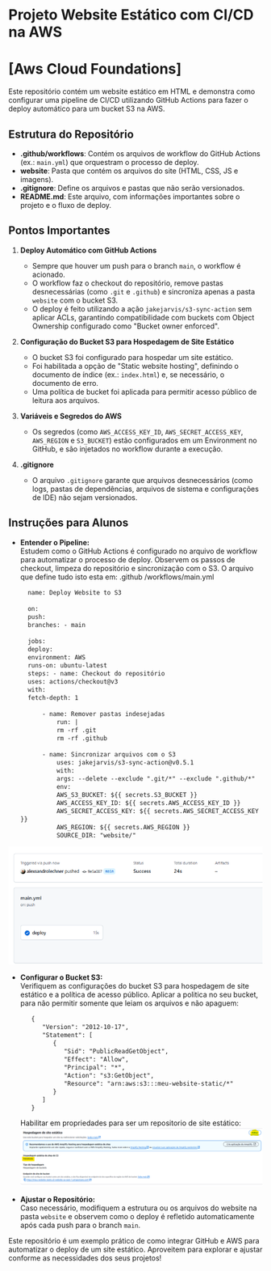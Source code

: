 # Projeto Website Estático com CI/CD na AWS

# [Aws Cloud Foundations]

Este repositório contém um website estático em HTML e demonstra como configurar uma pipeline de CI/CD utilizando GitHub Actions para fazer o deploy automático para um bucket S3 na AWS.

## Estrutura do Repositório

- **.github/workflows**: Contém os arquivos de workflow do GitHub Actions (ex.: `main.yml`) que orquestram o processo de deploy.
- **website**: Pasta que contém os arquivos do site (HTML, CSS, JS e imagens).
- **.gitignore**: Define os arquivos e pastas que não serão versionados.
- **README.md**: Este arquivo, com informações importantes sobre o projeto e o fluxo de deploy.

## Pontos Importantes

1. **Deploy Automático com GitHub Actions**

   - Sempre que houver um push para o branch `main`, o workflow é acionado.
   - O workflow faz o checkout do repositório, remove pastas desnecessárias (como `.git` e `.github`) e sincroniza apenas a pasta `website` com o bucket S3.
   - O deploy é feito utilizando a ação `jakejarvis/s3-sync-action` sem aplicar ACLs, garantindo compatibilidade com buckets com Object Ownership configurado como "Bucket owner enforced".

2. **Configuração do Bucket S3 para Hospedagem de Site Estático**

   - O bucket S3 foi configurado para hospedar um site estático.
   - Foi habilitada a opção de "Static website hosting", definindo o documento de índice (ex.: `index.html`) e, se necessário, o documento de erro.
   - Uma política de bucket foi aplicada para permitir acesso público de leitura aos arquivos.

3. **Variáveis e Segredos do AWS**

   - Os segredos (como `AWS_ACCESS_KEY_ID`, `AWS_SECRET_ACCESS_KEY`, `AWS_REGION` e `S3_BUCKET`) estão configurados em um Environment no GitHub, e são injetados no workflow durante a execução.

4. **.gitignore**
   - O arquivo `.gitignore` garante que arquivos desnecessários (como logs, pastas de dependências, arquivos de sistema e configurações de IDE) não sejam versionados.

## Instruções para Alunos

- **Entender o Pipeline:**  
   Estudem como o GitHub Actions é configurado no arquivo de workflow para automatizar o processo de deploy. Observem os passos de checkout, limpeza do repositório e sincronização com o S3.
  O arquivo que define tudo isto esta em: .github
  /workflows/main.yml

        name: Deploy Website to S3

        on:
        push:
        branches: - main

        jobs:
        deploy:
        environment: AWS
        runs-on: ubuntu-latest
        steps: - name: Checkout do repositório
        uses: actions/checkout@v3
        with:
        fetch-depth: 1

            - name: Remover pastas indesejadas
                run: |
                rm -rf .git
                rm -rf .github

            - name: Sincronizar arquivos com o S3
                uses: jakejarvis/s3-sync-action@v0.5.1
                with:
                args: --delete --exclude ".git/*" --exclude ".github/*"
                env:
                AWS_S3_BUCKET: ${{ secrets.S3_BUCKET }}
                AWS_ACCESS_KEY_ID: ${{ secrets.AWS_ACCESS_KEY_ID }}
                AWS_SECRET_ACCESS_KEY: ${{ secrets.AWS_SECRET_ACCESS_KEY }}
                AWS_REGION: ${{ secrets.AWS_REGION }}
                SOURCE_DIR: "website/"

![alt text](image.png)

- **Configurar o Bucket S3:**  
  Verifiquem as configurações do bucket S3 para hospedagem de site estático e a política de acesso público.
  Aplicar a politica no seu bucket, para não permitir somente que leiam os arquivos e não apaguem:

         {
            "Version": "2012-10-17",
            "Statement": [
               {
                  "Sid": "PublicReadGetObject",
                  "Effect": "Allow",
                  "Principal": "*",
                  "Action": "s3:GetObject",
                  "Resource": "arn:aws:s3:::meu-website-static/*"
               }
            ]
         }

  Habilitar em propriedades para ser um repositorio de site estático:
  ![alt text](image-1.png)

- **Ajustar o Repositório:**  
  Caso necessário, modifiquem a estrutura ou os arquivos do website na pasta `website` e observem como o deploy é refletido automaticamente após cada push para o branch `main`.

Este repositório é um exemplo prático de como integrar GitHub e AWS para automatizar o deploy de um site estático. Aproveitem para explorar e ajustar conforme as necessidades dos seus projetos!
